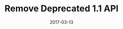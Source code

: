 ---
layout: default
title: Remove Deprecated 1.1 API
modal-id: 3
date: 2017-03-13
img: 
icon: icons8.com-Remove-Property-64.png
alt: 
project-date: 2017 Mar
#client: Start Bootstrap
#category: Web Development
description: <b>1.1 API and legacy event notification format won't be supported in the 2.0.0 release.</b> <br><br> Maybe you've known that deprecated 1.1 API will be not supported in the RackHD 2.0.0 release. There are situations where continuing to maintain the deprecated API creates too high a burden for both API developers and clients&#58 the code bloat of keeping old implementations, the added complexity of multiple redundant APIs, etc. <br>  <br> Together with deprecated 1.1 API not supported, legacy RackHD asynchronous event notification payload format will also not be supported in the 2.0.0 release. some information FYR&#58 <br>  <ul align="left"> <li>the new format and more details are described at <a href="http://rackhd.readthedocs.io/en/latest/rackhd/event_notification.html"><font size="3"><u>event_notification</u><font></a> </li> <li>If you're using RackHD 1.x.x release or older versions, it won't be impacted.</li> <li>If you want to change to use 2.0.0 release, a 'version' field could be used for event notification backward compatibility in the future.</li></ul> <br /> <br /> <p align="left"> This change will take effect in RackHD 2.0.0 release. </p>

---